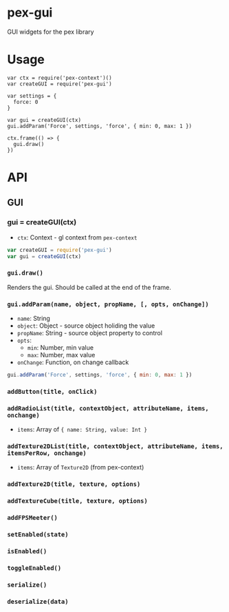 # pex-gui

GUI widgets for the pex library

# Usage

```
var ctx = require('pex-context')()
var createGUI = require('pex-gui')

var settings = {
  force: 0
}

var gui = createGUI(ctx)
gui.addParam('Force', settings, 'force', { min: 0, max: 1 })

ctx.frame(() => {
  gui.draw()
})
```

# API

## GUI

### gui = createGUI(ctx)

- `ctx`: Context - gl context from `pex-context`

```javascript
var createGUI = require('pex-gui')
var gui = createGUI(ctx)
```

### `gui.draw()`

Renders the gui. Should be called at the end of the frame.

### `gui.addParam(name, object, propName, [, opts, onChange])`

- `name`: String
- `object`: Object - source object holiding the value
- `propName`: String - source object property to control
- `opts`:
    - `min`: Number, min value
    - `max`: Number, max value
- `onChange`: Function, on change callback

```javascript
gui.addParam('Force', settings, 'force', { min: 0, max: 1 })
```

### `addButton(title, onClick)`
### `addRadioList(title, contextObject, attributeName, items, onchange)`

- `items`: Array of `{ name: String, value: Int }`

### `addTexture2DList(title, contextObject, attributeName, items, itemsPerRow, onchange)`

- `items`: Array of `Texture2D` (from pex-context)

### `addTexture2D(title, texture, options)`
### `addTextureCube(title, texture, options)`
### `addFPSMeeter()`
### `setEnabled(state)`
### `isEnabled()`
### `toggleEnabled()`
### `serialize()`
### `deserialize(data)`

